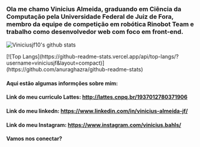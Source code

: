 ### Ola me chamo Vinicius Almeida, graduando em Ciência da Computação pela Universidade Federal de Juiz de Fora, membro da equipe de competição em robótica Rinobot Team e trabalho como desenvolvedor web com foco em front-end.

![Viniciusjf10's github stats](https://github-readme-stats.vercel.app/api?username=viniciusjf10&show_icons=true&theme=prussian&count_private=true&include_all_commits=true)
<p>
[![Top Langs](https://github-readme-stats.vercel.app/api/top-langs/?username=viniciusjf&layout=compact)](https://github.com/anuraghazra/github-readme-stats)
<p>

#### Aqui estão algumas informções sobre mim:

#### Link do meu curriculo Lattes: http://lattes.cnpq.br/1937012780371906
#### Link do meu linkedn: https://www.linkedin.com/in/vinicius-almeida-jf/
#### Link do meu Instagram: https://www.instagram.com/vinicius.bahls/
#### Vamos nos conectar?
